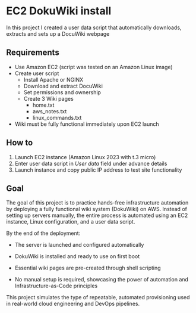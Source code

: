 # **EC2 DokuWiki install**

In this project I created a user data script that automatically downloads, extracts and sets up a DocuWiki webpage

## **Requirements**

- Use Amazon EC2 (script was tested on an Amazon Linux image)
- Create user script
   - Install Apache or NGINX
   - Download and extract DocuWiki
   - Set permissions and ownership
   - Create 3 Wiki pages
       - home.txt
       - aws_notes.txt
       - linux_commands.txt
- Wiki must be fully functional immediately upon EC2 launch
  
## **How to**

1. Launch EC2 instance (Amazon Linux 2023 with t.3 micro)
2. Enter user data script in *User data* field under advance details
3. Launch instance and copy public IP address to test site functionality

## **Goal**

The goal of this project is to practice hands-free infrastructure automation by deploying a fully functional wiki system (DokuWiki) on AWS. Instead of setting up servers manually, the entire process is automated using an EC2 instance, Linux configuration, and a user data script.

By the end of the deployment:

- The server is launched and configured automatically

- DokuWiki is installed and ready to use on first boot

- Essential wiki pages are pre-created through shell scripting

- No manual setup is required, showcasing the power of automation and Infrastructure-as-Code principles

This project simulates the type of repeatable, automated provisioning used in real-world cloud engineering and DevOps pipelines.

